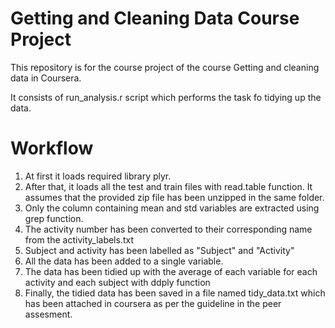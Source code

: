 Getting and Cleaning Data Course Project
========================================

This repository is for the course project of the course Getting and cleaning data in Coursera.

It consists of run_analysis.r script which performs the task fo tidying up the data.

Workflow
========

1. At first it loads required library plyr.
2. After that, it loads all the test and train files with read.table function. It assumes that the provided zip file has been unzipped in the same folder.
3. Only the column containing mean and std variables are extracted using grep function.
4. The activity number has been converted to their corresponding name from the activity_labels.txt
5. Subject and activity has been labelled as "Subject" and "Activity"
6. All the data has been added to a single variable.
7. The data has been tidied up with the average of each variable for each activity and each subject with ddply function
8. Finally, the tidied data has been saved in a file named tidy_data.txt which has been attached in coursera as per the guideline in the peer assesment.


